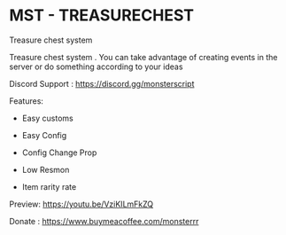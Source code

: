 # MST - TREASURECHEST

Treasure chest system

Treasure chest system . You can take advantage of creating events in the server or do something according to your ideas

Discord Support : https://discord.gg/monsterscript

Features:

+ Easy customs

+ Easy Config

+ Config Change Prop

+ Low Resmon

+ Item rarity rate

Preview: https://youtu.be/VziKILmFkZQ

Donate : https://www.buymeacoffee.com/monsterrr
